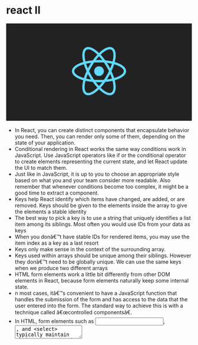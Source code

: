 # react II
![image](../img3/react1.png)

- In React, you can create distinct components that encapsulate behavior you need. Then, you can render only some of them, depending on the state of your application.
- Conditional rendering in React works the same way conditions work in JavaScript. Use JavaScript operators like if or the conditional operator to create elements representing the current state, and let React update the UI to match them.
- Just like in JavaScript, it is up to you to choose an appropriate style based on what you and your team consider more readable. Also remember that whenever conditions become too complex, it might be a good time to extract a component.
- Keys help React identify which items have changed, are added, or are removed. Keys should be given to the elements inside the array to give the elements a stable identity
- The best way to pick a key is to use a string that uniquely identifies a list item among its siblings. Most often you would use IDs from your data as keys
- When you donâ€™t have stable IDs for rendered items, you may use the item index as a key as a last resort
- Keys only make sense in the context of the surrounding array.
- Keys used within arrays should be unique among their siblings. However they donâ€™t need to be globally unique. We can use the same keys when we produce two different arrays
- HTML form elements work a little bit differently from other DOM elements in React, because form elements naturally keep some internal state.
- n most cases, itâ€™s convenient to have a JavaScript function that handles the submission of the form and has access to the data that the user entered into the form. The standard way to achieve this is with a technique called â€œcontrolled componentsâ€.
- In HTML, form elements such as <input>, <textarea>, and <select> typically maintain their own state and update it based on user input. In React, mutable state is typically kept in the state property of components, and only updated with setState().
- We can combine the two by making the React state be the â€œsingle source of truthâ€. Then the React component that renders a form also controls what happens in that form on subsequent user input. An input form element whose value is controlled by React in this way is called a â€œcontrolled componentâ€.
- With a controlled component, the inputâ€™s value is always driven by the React state. While this means you have to type a bit more code, you can now pass the value to other UI elements too, or reset it from other event handlers.
- It can sometimes be tedious to use controlled components, because you need to write an event handler for every way your data can change and pipe all of the input state through a React component. This can become particularly annoying when you are converting a preexisting codebase to React, or integrating a React application with a non-React library. In these situations, you might want to check out uncontrolled components, an alternative technique for implementing input forms.
- Often, several components need to reflect the same changing data. We recommend lifting the shared state up to their closest common ancestor.
- There should be a single â€œsource of truthâ€ for any data that changes in a React application. Usually, the state is first added to the component that needs it for rendering. Then, if other components also need it, you can lift it up to their closest common ancestor. Instead of trying to sync the state between different components, you should rely on the top-down data flow.
- Lifting state involves writing more â€œboilerplateâ€ code than two-way binding approaches, but as a benefit, it takes less work to find and isolate bugs. Since any state â€œlivesâ€ in some component and that component alone can change it, the surface area for bugs is greatly reduced. Additionally, you can implement any custom logic to reject or transform user input.
- React has a powerful composition model, and we recommend using composition instead of inheritance to reuse code between components.
- Composition works equally well for components defined as classes
- At Facebook, we use React in thousands of components, and we havenâ€™t found any use cases where we would recommend creating component inheritance hierarchies.
- Props and composition give you all the flexibility you need to customize a componentâ€™s look and behavior in an explicit and safe way. Remember that components may accept arbitrary props, including primitive values, React elements, or functions.
- If you want to reuse non-UI functionality between components, we suggest extracting it into a separate JavaScript module. The components may import it and use that function, object, or a class, without extending it.
- React is, in our opinion, the premier way to build big, fast Web apps with JavaScript. It has scaled very well for us at Facebook and Instagram.
- One of the many great parts of React is how it makes you think about apps as you build them. In this document, weâ€™ll walk you through the thought process of building a searchable product data table using React.
- To build a static version of your app that renders your data model, youâ€™ll want to build components that reuse other components and pass data using props. props are a way of passing data from parent to child. If youâ€™re familiar with the concept of state, donâ€™t use state at all to build this static version. State is reserved only for interactivity, that is, data that changes over time. Since this is a static version of the app, you donâ€™t need it.
- To make your UI interactive, you need to be able to trigger changes to your underlying data model. React achieves this with state.
- To build your app correctly, you first need to think of the minimal set of mutable state that your app needs. The key here is DRY: Donâ€™t Repeat Yourself. Figure out the absolute minimal representation of the state your application needs and compute everything else you need on-demand. For example, if youâ€™re building a TODO list, keep an array of the TODO items around; donâ€™t keep a separate state variable for the count. Instead, when you want to render the TODO count, take the length of the TODO items array.
- For each piece of state in your application:
- Identify every component that renders something based on that state.
- Find a common owner component (a single component above all the components that need the state in the hierarchy).
- Either the common owner or another component higher up in the hierarchy should own the state.
- If you canâ€™t find a component where it makes sense to own the state, create a new component solely for holding the state and add it somewhere in the hierarchy above the common owner component.
- React makes this data flow explicit to help you understand how your program works, but it does require a little more typing than traditional two-way data binding.
## **_references:_**

**_read_**

1. [React - Conditional Rendering](https://reactjs.org/docs/conditional-rendering.html)

1. [React - Lists & Keys](https://reactjs.org/docs/lists-and-keys.html)

1. [React - Forms](https://reactjs.org/docs/forms.html)

1. [React - Lifting State](https://reactjs.org/docs/lifting-state-up.html)

1. [React - Composition vs Inheritance](https://reactjs.org/docs/composition-vs-inheritance.html)

1. [Thinking in React](https://reactjs.org/docs/thinking-in-react.html)

1. [React - Comprehensive Guide](https://tylermcginnis.com/reactjs-tutorial-a-comprehensive-guide-to-building-apps-with-react/)




**_vedio_**

1. [React + Django](https://www.youtube.com/watch?v=KdXAUst8bdo)

## Done

[home](../README.md) | [About me](../about-me.md) | [contact me](../contact-me.md)
